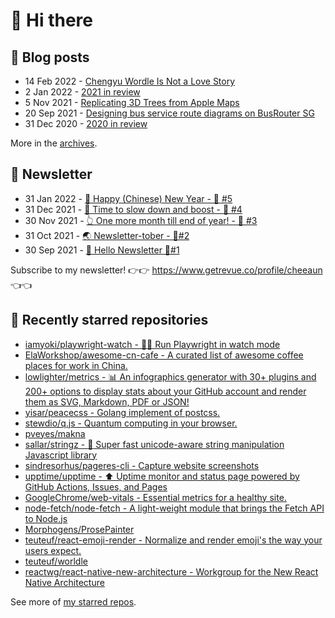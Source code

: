 # 👋 Hi there

## 📝 Blog posts

<!-- feed start -->
- 14 Feb 2022 - [Chengyu Wordle Is Not a Love Story](https://cheeaun.com/blog/2022/02/chengyu-wordle-is-not-a-love-story/)
- 2 Jan 2022 - [2021 in review](https://cheeaun.com/blog/2022/01/2021-in-review/)
- 5 Nov 2021 - [Replicating 3D Trees from Apple Maps](https://cheeaun.com/blog/2021/11/replicating-3d-trees-apple-maps/)
- 20 Sep 2021 - [Designing bus service route diagrams on BusRouter SG](https://cheeaun.com/blog/2021/09/bus-service-route-diagrams-busrouter-sg/)
- 31 Dec 2020 - [2020 in review](https://cheeaun.com/blog/2020/12/2020-in-review/)
<!-- feed end -->

More in the [archives](https://cheeaun.com/blog/archives/).

## 📰 Newsletter

<!-- newsletter start -->
- 31 Jan 2022 - [🧧 Happy (Chinese) New Year - 🥫 #5](https://www.getrevue.co/profile/cheeaun/issues/happy-chinese-new-year-5-963222)
- 31 Dec 2021 - [🥃 Time to slow down and boost - 🥫 #4](https://www.getrevue.co/profile/cheeaun/issues/time-to-slow-down-and-boost-4-906334)
- 30 Nov 2021 - [👆 One more month till end of year! - 🥫 #3](https://www.getrevue.co/profile/cheeaun/issues/one-more-month-till-end-of-year-3-835833)
- 31 Oct 2021 - [🌏 Newsletter-tober - 🥫#2](https://www.getrevue.co/profile/cheeaun/issues/newsletter-tober-2-788703)
- 30 Sep 2021 - [👋 Hello Newsletter 🥫#1](https://www.getrevue.co/profile/cheeaun/issues/hello-newsletter-1-11608)
<!-- newsletter end -->

Subscribe to my newsletter! 👉👉 https://www.getrevue.co/profile/cheeaun 👈👈

## 🌟 Recently starred repositories

<!-- starred repos start -->
- [iamyoki/playwright-watch - 🙈🐵 Run Playwright in watch mode](https://github.com/iamyoki/playwright-watch)
- [ElaWorkshop/awesome-cn-cafe - A curated list of awesome coffee places for work in China.](https://github.com/ElaWorkshop/awesome-cn-cafe)
- [lowlighter/metrics - 📊 An infographics generator with 30+ plugins and 200+ options to display stats about your GitHub account and render them as SVG, Markdown, PDF or JSON!](https://github.com/lowlighter/metrics)
- [yisar/peacecss - Golang implement of postcss.](https://github.com/yisar/peacecss)
- [stewdio/q.js - Quantum computing in your browser.](https://github.com/stewdio/q.js)
- [pveyes/makna](https://github.com/pveyes/makna)
- [sallar/stringz - :100: Super fast unicode-aware string manipulation Javascript library](https://github.com/sallar/stringz)
- [sindresorhus/pageres-cli - Capture website screenshots](https://github.com/sindresorhus/pageres-cli)
- [upptime/upptime - ⬆️ Uptime monitor and status page powered by GitHub Actions, Issues, and Pages](https://github.com/upptime/upptime)
- [GoogleChrome/web-vitals - Essential metrics for a healthy site.](https://github.com/GoogleChrome/web-vitals)
- [node-fetch/node-fetch - A light-weight module that brings the Fetch API to Node.js](https://github.com/node-fetch/node-fetch)
- [Morphogens/ProsePainter](https://github.com/Morphogens/ProsePainter)
- [teuteuf/react-emoji-render - Normalize and render emoji's the way your users expect.](https://github.com/teuteuf/react-emoji-render)
- [teuteuf/worldle](https://github.com/teuteuf/worldle)
- [reactwg/react-native-new-architecture - Workgroup for the New React Native Architecture](https://github.com/reactwg/react-native-new-architecture)
<!-- starred repos end -->

See more of [my starred repos](https://github.com/stars/cheeaun/).